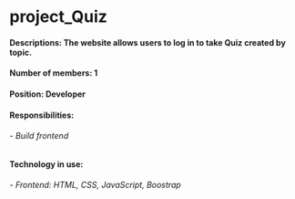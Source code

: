 # project_Quiz
<h4>Descriptions: The website allows users to log in to take Quiz created by topic.</h4>
<h4>Number of members: 1</h4>
<h4>Position: Developer</h4>
<h4>Responsibilities: </h4>
      <h6>- Build frontend</h6>
<h4>Technology in use:</h4>
      <h6>- Frontend: HTML, CSS, JavaScript, Boostrap</h6>
